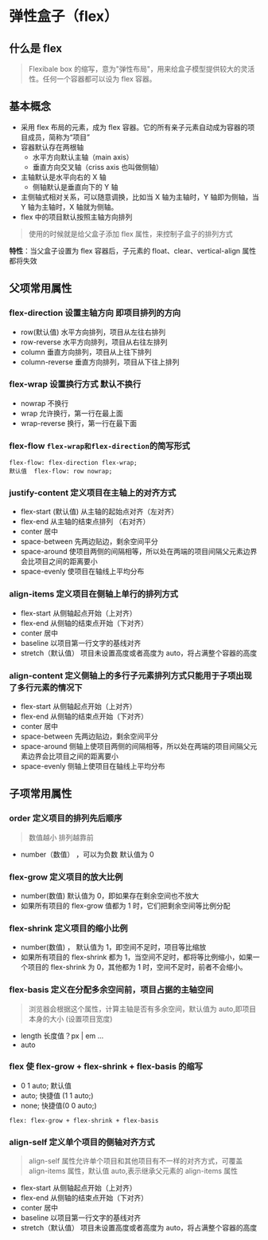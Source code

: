 # 弹性盒子（flex）

## 什么是 flex

> Flexibale box 的缩写，意为"弹性布局"，用来给盒子模型提供较大的灵活性。任何一个容器都可以设为 flex 容器。

## 基本概念

- 采用 flex 布局的元素，成为 flex 容器。它的所有亲子元素自动成为容器的项目成员，简称为“项目”
- 容器默认存在两根轴
  - 水平方向默认主轴（main axis）
  - 垂直方向交叉轴（criss axis 也叫做侧轴）
- 主轴默认是水平向右的 X 轴
  - 侧轴默认是垂直向下的 Y 轴
- 主侧轴式相对关系，可以随意调换，比如当 X 轴为主轴时，Y 轴即为侧轴，当 Y 轴为主轴时，X 轴就为侧轴。
- flex 中的项目默认按照主轴方向排列

> 使用的时候就是给父盒子添加 flex 属性，来控制子盒子的排列方式

**特性**：当父盒子设置为 flex 容器后，子元素的 float、clear、vertical-align 属性都将失效

## 父项常用属性

### flex-direction 设置主轴方向 即项目排列的方向

- row(默认值) 水平方向排列，项目从左往右排列
- row-reverse 水平方向排列，项目从右往左排列
- column 垂直方向排列，项目从上往下排列
- column-reverse 垂直方向排列，项目从下往上排列

### flex-wrap 设置换行方式 默认不换行

- nowrap 不换行
- wrap 允许换行，第一行在最上面
- wrap-reverse 换行，第一行在最下面

### flex-flow `flex-wrap和flex-direction`的简写形式

```
flex-flow: flex-direction flex-wrap;
默认值  flex-flow: row nowrap;
```

### justify-content 定义项目在主轴上的对齐方式

- flex-start (默认值) 从主轴的起始点对齐（左对齐）
- flex-end 从主轴的结束点排列 （右对齐）
- conter 居中
- space-between 先两边贴边，剩余空间平分
- space-around 使项目两侧的间隔相等，所以处在两端的项目间隔父元素边界会比项目之间的距离要小
- space-evenly 使项目在轴线上平均分布

### align-items 定义项目在侧轴上**单行**的排列方式

- flex-start 从侧轴起点开始（上对齐）
- flex-end 从侧轴的结束点开始（下对齐）
- conter 居中
- baseline 以项目第一行文字的基线对齐
- stretch（默认值） 项目未设置高度或者高度为 auto，将占满整个容器的高度

### align-content 定义侧轴上的**多行**子元素排列方式**只能用于子项出现了多行元素的情况下**

- flex-start 从侧轴起点开始（上对齐）
- flex-end 从侧轴的结束点开始（下对齐）
- conter 居中
- space-between 先两边贴边，剩余空间平分
- space-around 侧轴上使项目两侧的间隔相等，所以处在两端的项目间隔父元素边界会比项目之间的距离要小
- space-evenly 侧轴上使项目在轴线上平均分布

## 子项常用属性

### order 定义项目的排列先后顺序

> 数值越小 排列越靠前

- number（数值） ，可以为负数 默认值为 0

### flex-grow 定义项目的放大比例

- number(数值) 默认值为 0，即如果存在剩余空间也不放大
- 如果所有项目的 flex-grow 值都为 1 时，它们把剩余空间等比例分配

### flex-shrink 定义项目的缩小比例

- number(数值) ， 默认值为 1，即空间不足时，项目等比缩放
- 如果所有项目的 flex-shrink 都为 1，当空间不足时，都将等比例缩小，如果一个项目的 flex-shrink 为 0，其他都为 1 时，空间不足时，前者不会缩小。

### flex-basis 定义在分配多余空间前，项目占据的主轴空间

> 浏览器会根据这个属性，计算主轴是否有多余空间，默认值为 auto,即项目本身的大小 (设置项目宽度)

- length 长度值？px | em ...
- auto

### flex 使 flex-grow + flex-shrink + flex-basis 的缩写

- 0 1 auto; 默认值
- auto; 快捷值 (1 1 auto;)
- none; 快捷值(0 0 auto;)

```
flex: flex-grow + flex-shrink + flex-basis
```

### align-self 定义单个项目的侧轴对齐方式

> align-self 属性允许单个项目和其他项目有不一样的对齐方式，可覆盖 align-items 属性，默认值 auto,表示继承父元素的 align-items 属性

- flex-start 从侧轴起点开始（上对齐）
- flex-end 从侧轴的结束点开始（下对齐）
- conter 居中
- baseline 以项目第一行文字的基线对齐
- stretch（默认值） 项目未设置高度或者高度为 auto，将占满整个容器的高度
